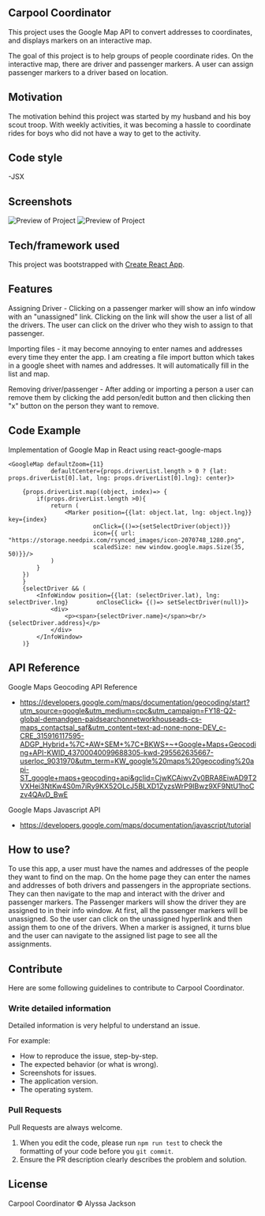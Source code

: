 ## Carpool Coordinator

This project uses the Google Map API to convert addresses to coordinates, and displays markers on an interactive map. 

The goal of this project is to help groups of people coordinate rides. On the interactive map, there are driver and passenger markers. A user can assign passenger markers to a driver based on location.

## Motivation

The motivation behind this project was started by my husband and his boy scout troop. With weekly activities, it was becoming a hassle to coordinate rides for boys who did not have a way to get to the activity. 

## Code style

-JSX 

## Screenshots

![Preview of Project](screenshot.jpeg "Preview of Project")
![Preview of Project](map.jpeg "Preview of Project")

## Tech/framework used

This project was bootstrapped with [Create React App](https://github.com/facebook/create-react-app).

## Features

Assigning Driver - Clicking on a passenger marker will show an info window with an "unassigned" link. Clicking on the link will show the user a list of all the drivers. The user can click on the driver who they wish to assign to that passenger. 

Importing files - it may become annoying to enter names and addresses every time they enter the app. I am creating a file import button which takes in a google sheet with names and addresses. It will automatically fill in the list and map. 

Removing driver/passenger - After adding or importing a person a user can remove them by clicking the add person/edit button and then clicking then "x" button on the person they want to remove.

## Code Example 
Implementation of Google Map in React using react-google-maps

```
<GoogleMap defaultZoom={11}
            defaultCenter={props.driverList.length > 0 ? {lat: props.driverList[0].lat, lng: props.driverList[0].lng}: center}>
        
    {props.driverList.map((object, index)=> {
        if(props.driverList.length >0){
            return (
                <Marker position={{lat: object.lat, lng: object.lng}} key={index} 
                        onClick={()=>{setSelectDriver(object)}}
                        icon={{ url: "https://storage.needpix.com/rsynced_images/icon-2070748_1280.png",
                        scaledSize: new window.google.maps.Size(35, 50)}}/>           
            )
        }   
    })
    }
    {selectDriver && (
        <InfoWindow position={{lat: (selectDriver.lat), lng: selectDriver.lng}        onCloseClick= {()=> setSelectDriver(null)}>
            <div>
                <p><span>{selectDriver.name}</span><br/>{selectDriver.address}</p>
            </div>   
        </InfoWindow>
    )} 
```

## API Reference

Google Maps Geocoding API Reference

- https://developers.google.com/maps/documentation/geocoding/start?utm_source=google&utm_medium=cpc&utm_campaign=FY18-Q2-global-demandgen-paidsearchonnetworkhouseads-cs-maps_contactsal_saf&utm_content=text-ad-none-none-DEV_c-CRE_315916117595-ADGP_Hybrid+%7C+AW+SEM+%7C+BKWS+~+Google+Maps+Geocoding+API-KWID_43700040099688305-kwd-295562635667-userloc_9031970&utm_term=KW_google%20maps%20geocoding%20api-ST_google+maps+geocoding+api&gclid=CjwKCAjwvZv0BRA8EiwAD9T2VXHei3NtKw4S0m7iRy9KX52OLcJ5BLXD1ZyzsWrP9IBwz9XF9NtU1hoCzv4QAvD_BwE

Google Maps Javascript API
 - https://developers.google.com/maps/documentation/javascript/tutorial

## How to use?

To use this app, a user must have the names and addresses of the people they want to find on the map. On the home page they can enter the names and addresses of both drivers and passengers in the appropriate sections. They can then navigate to the map and interact with the driver and passenger markers. The Passenger markers will show the driver they are assigned to in their info window. At first, all the passenger markers will be unassigned. So the user can click on the unassigned hyperlink and then assign them to one of the drivers. When a marker is assigned, it turns blue and the user can navigate to the assigned list page to see all the assignments. 

## Contribute

Here are some following guidelines to contribute to Carpool Coordinator. 

### Write detailed information
Detailed information is very helpful to understand an issue.

For example:
* How to reproduce the issue, step-by-step.
* The expected behavior (or what is wrong).
* Screenshots for issues.
* The application version.
* The operating system.


### Pull Requests
Pull Requests are always welcome. 

1. When you edit the code, please run `npm run test` to check the formatting of your code before you `git commit`.
2. Ensure the PR description clearly describes the problem and solution.


## License

Carpool Coordinator © Alyssa Jackson




